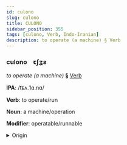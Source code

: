```yaml
---
id: culono
slug: culono
title: CULONO
sidebar_position: 355
tags: [culono, Verb, Indo-Iranian]
description: to operate (a machine) § Verb
---
```


### culono&emsp;<span kind="abugida">ꞇʃʓƨ</span>

*to operate (a machine)* **§** [Verb](../../tags/Verb)

**IPA**: /t͡ɕʌ.ˈlɑ.nɑ/

**Verb**: to operate/run

**Noun**: a machine/operation

**Modifier**: operatable/runnable

<details>
    <summary>Origin</summary>
    Hindi चलाना calānā [t͡ʃɐ.läː.näː]<br/>
    <em>Indo-Iranian Language Family</em>
</details>